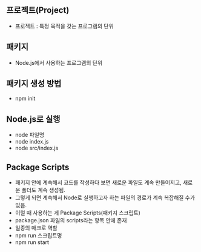 ## 프로젝트(Project)

-   프로젝트 : 특정 목적을 갖는 프로그램의 단위

## 패키지

-   Node.js에서 사용하는 프로그램의 단위

## 패키지 생성 방법

-   npm init

## Node.js로 실행

-   node 파일명
-   node index.js
-   node src/index.js

## Package Scripts

-   패키지 안에 계속해서 코드를 작성하다 보면 새로운 파일도 계속 만들어지고, 새로운 폴더도 계속 생성됨.
-   그렇게 되면 계속해서 Node로 실행하고자 하는 파일의 경로가 계속 복잡해질 수가 있음.
-   이럴 때 사용하는 게 Package Scripts(패키지 스크립트)
-   package.json 파일의 scripts라는 항목 안에 존재
-   일종의 매크로 역할
-   npm run 스크립트명
-   npm run start
